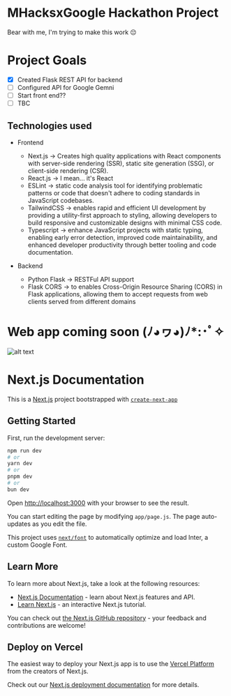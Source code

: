 MHacksxGoogle Hackathon Project
===============================
Bear with me, I'm trying to make this work 😔

# Project Goals 
- [x] Created Flask REST API for backend
- [ ] Configured API for Google Gemni
- [ ] Start front end??
- [ ] TBC

## Technologies used
- Frontend
    - Next.js -> Creates high quality applications with React components with server-side rendering (SSR), static site generation (SSG), or client-side rendering (CSR).
    - React.js -> I mean... it's React
    - ESLint -> static code analysis tool for identifying problematic patterns or code that doesn't adhere to coding standards in JavaScript codebases. 
    - TailwindCSS -> enables rapid and efficient UI development by providing a utility-first approach to styling, allowing developers to build responsive and customizable designs with minimal CSS code.
    - Typescript ->  enhance JavaScript projects with static typing, enabling early error detection, improved code maintainability, and enhanced developer productivity through better tooling and code documentation.

- Backend
    - Python Flask -> RESTFul API support
    - Flask CORS ->  to enables Cross-Origin Resource Sharing (CORS) in Flask applications, allowing them to accept requests from web clients served from different domains

# Web app coming soon (ﾉ◕ヮ◕)ﾉ*:･ﾟ✧
![alt text](https://i.pinimg.com/originals/4a/ef/cc/4aefccc996d1d3477f5847c9b4c45be5.gif)

Next.js Documentation
=====================
This is a [Next.js](https://nextjs.org/) project bootstrapped with [`create-next-app`](https://github.com/vercel/next.js/tree/canary/packages/create-next-app)

## Getting Started

First, run the development server:

```bash
npm run dev
# or
yarn dev
# or
pnpm dev
# or
bun dev
```

Open [http://localhost:3000](http://localhost:3000) with your browser to see the result.

You can start editing the page by modifying `app/page.js`. The page auto-updates as you edit the file.

This project uses [`next/font`](https://nextjs.org/docs/basic-features/font-optimization) to automatically optimize and load Inter, a custom Google Font.

## Learn More

To learn more about Next.js, take a look at the following resources:

- [Next.js Documentation](https://nextjs.org/docs) - learn about Next.js features and API.
- [Learn Next.js](https://nextjs.org/learn) - an interactive Next.js tutorial.

You can check out [the Next.js GitHub repository](https://github.com/vercel/next.js/) - your feedback and contributions are welcome!

## Deploy on Vercel

The easiest way to deploy your Next.js app is to use the [Vercel Platform](https://vercel.com/new?utm_medium=default-template&filter=next.js&utm_source=create-next-app&utm_campaign=create-next-app-readme) from the creators of Next.js.

Check out our [Next.js deployment documentation](https://nextjs.org/docs/deployment) for more details.
